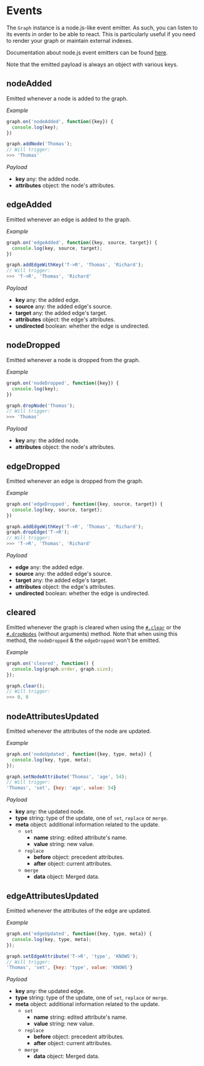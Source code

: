 # Events

The `Graph` instance is a node.js-like event emitter. As such, you can listen to its events in order to be able to react. This is particularly useful if you need to render your graph or maintain external indexes.

Documentation about node.js event emitters can be found [here](https://nodejs.org/api/events.html).

Note that the emitted payload is always an object with various keys.

## nodeAdded

Emitted whenever a node is added to the graph.

*Example*

```js
graph.on('nodeAdded', function({key}) {
  console.log(key);
})

graph.addNode('Thomas');
// Will trigger:
>>> 'Thomas'
```

*Payload*

* **key** <span class="code">any</span>: the added node.
* **attributes** <span class="code">object</span>: the node's attributes.

## edgeAdded

Emitted whenever an edge is added to the graph.

*Example*

```js
graph.on('edgeAdded', function({key, source, target}) {
  console.log(key, source, target);
})

graph.addEdgeWithKey('T->R', 'Thomas', 'Richard');
// Will trigger:
>>> 'T->R', 'Thomas', 'Richard'
```

*Payload*

* **key** <span class="code">any</span>: the added edge.
* **source** <span class="code">any</span>: the added edge's source.
* **target** <span class="code">any</span>: the added edge's target.
* **attributes** <span class="code">object</span>: the edge's attributes.
* **undirected** <span class="code">boolean</span>: whether the edge is undirected.

## nodeDropped

Emitted whenever a node is dropped from the graph.

*Example*

```js
graph.on('nodeDropped', function({key}) {
  console.log(key);
})

graph.dropNode('Thomas');
// Will trigger:
>>> 'Thomas'
```

*Payload*

* **key** <span class="code">any</span>: the added node.
* **attributes** <span class="code">object</span>: the node's attributes.

## edgeDropped

Emitted whenever an edge is dropped from the graph.

*Example*

```js
graph.on('edgeDropped', function({key, source, target}) {
  console.log(key, source, target);
})

graph.addEdgeWithKey('T->R', 'Thomas', 'Richard');
graph.dropEdge('T->R');
// Will trigger:
>>> 'T->R', 'Thomas', 'Richard'
```

*Payload*

* **edge** <span class="code">any</span>: the added edge.
* **source** <span class="code">any</span>: the added edge's source.
* **target** <span class="code">any</span>: the added edge's target.
* **attributes** <span class="code">object</span>: the edge's attributes.
* **undirected** <span class="code">boolean</span>: whether the edge is undirected.

## cleared

Emitted whenever the graph is cleared when using the [`#.clear`](mutations.md#clear) or the [`#.dropNodes`](mutations.md#dropnodes) (without arguments) method. Note that when using this method, the `nodeDropped` & the `edgeDropped` won't be emitted.

*Example*

```js
graph.on('cleared', function() {
  console.log(graph.order, graph.size);
});

graph.clear();
// Will trigger:
>>> 0, 0
```

## nodeAttributesUpdated

Emitted whenever the attributes of the node are updated.

*Example*

```js
graph.on('nodeUpdated', function({key, type, meta}) {
  console.log(key, type, meta);
});

graph.setNodeAttribute('Thomas', 'age', 54);
// Will trigger:
'Thomas', 'set', {key: 'age', value: 54}
```

*Payload*

* **key** <span class="code">any</span>: the updated node.
* **type** <span class="code">string</span>: type of the update, one of `set`, `replace` or `merge`.
* **meta** <span class="code">object</span>: additional information related to the update.
  * `set`
    * **name** <span class="code">string</span>: edited attribute's name.
    * **value** <span class="code">string</span>: new value.
  * `replace`
    * **before** <span class="code">object</span>: precedent attributes.
    * **after** <span class="code">object</span>: current attributes.
  * `merge`
    * **data** <span class="code">object</span>: Merged data.

## edgeAttributesUpdated

Emitted whenever the attributes of the edge are updated.

*Example*

```js
graph.on('edgeUpdated', function({key, type, meta}) {
  console.log(key, type, meta);
});

graph.setEdgeAttribute('T->R', 'type', 'KNOWS');
// Will trigger:
'Thomas', 'set', {key: 'type', value: 'KNOWS'}
```

*Payload*

* **key** <span class="code">any</span>: the updated edge.
* **type** <span class="code">string</span>: type of the update, one of `set`, `replace` or `merge`.
* **meta** <span class="code">object</span>: additional information related to the update.
  * `set`
    * **name** <span class="code">string</span>: edited attribute's name.
    * **value** <span class="code">string</span>: new value.
  * `replace`
    * **before** <span class="code">object</span>: precedent attributes.
    * **after** <span class="code">object</span>: current attributes.
  * `merge`
    * **data** <span class="code">object</span>: Merged data.
